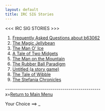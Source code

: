 ```yaml
---
layout: default
title: IRC SIG Stories
---
```


<script>
	$(document).keypress(function(event) {
        var loc;
        switch (event.which) {
            case 49: loc = 'b63062.html'; break;
            case 50: loc = 'jellybean.html'; break;
            case 51: loc = 'manoice.html'; break;
            case 52: loc = 'midgets.html'; break;
            case 53: loc = 'mountain.html'; break;
            case 54: loc = 'rbp.html'; break;
            case 55: loc = 'storygame.html'; break;
            case 56: loc = 'wibble.html'; break;
            case 57: loc = 'stefania.html'; break;
            case 120: loc = '/main.html'; break;
            default: loc = null; break;
        }
        if (loc) {
            $(location).attr('href', loc);
        }
	});
</script>

<<< IRC SIG STORIES >>>

1. [Frequently Asked Questions about b63062](b63062.html)
2. [The Magic Jellybean](jellybean.html)
3. [The Man O' Ice](manoice.html)
4. [A Tale of Two Midgets](midgets.html)
5. [The Man on the Mountain](mountain.html)
6. [The Rubber Ball Paradigm](rbp.html)
7. [Untitled (a story game)](storygame.html)
8. [The Tale of Wibble](wibble.html)
9. [The Stefania Chronicles](stefania.html)

------------------------------------------------<br />
x=[Return to Main Menu](/main.html)

Your Choice ==> _

